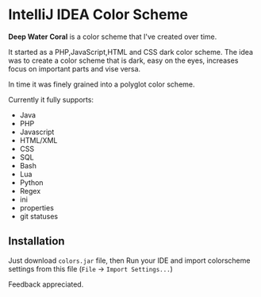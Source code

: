 IntelliJ IDEA Color Scheme
==========================

**Deep Water Coral** is a color scheme that I've created over time.

It started as a PHP,JavaScript,HTML and CSS dark color scheme.
The idea was to create a color scheme that is
dark, easy on the eyes, increases focus on important parts and vise versa.

In time it was finely grained into a polyglot color scheme.

Currently it fully supports:

- Java
- PHP
- Javascript
- HTML/XML
- CSS
- SQL
- Bash
- Lua
- Python
- Regex
- ini
- properties
- git statuses


Installation
------------
Just download `colors.jar` file, then Run your IDE and import colorscheme settings from this file (`File` &rarr; `Import Settings...`)

Feedback appreciated.
